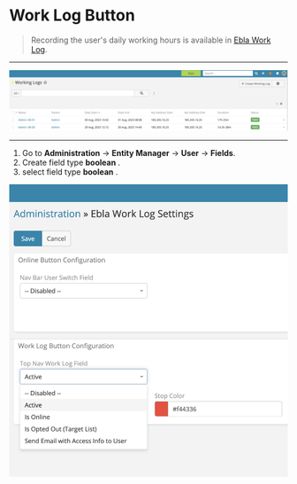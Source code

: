 # Work Log Button

> Recording the user's daily working hours is available
> in [Ebla Work Log](https://www.eblasoft.com.tr/espocrm-extension-page/espocrm-ebla-worklog).

---

![Work Log Button](../../_static/images/extensions/work-log/log.png)

---

1. Go to **Administration** -> **Entity Manager** -> **User** -> **Fields**.
2. Create field type **boolean** .
3. select field type **boolean**  .

![Work Log Button](../../_static/images/extensions/work-log/log-op.png)